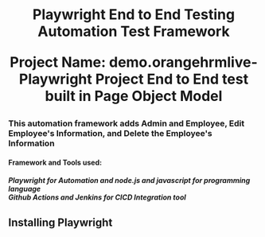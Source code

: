 <h1 align="center"> Playwright End to End Testing Automation Test Framework

Project Name: demo.orangehrmlive-Playwright Project End to End test built in Page Object Model</h1>

<h3> This automation framework adds Admin and Employee, Edit Employee's Information, and Delete the Employee's Information</h3>

<h4> <b> </b>Framework and Tools used: </b> </h4>
<h5> Playwright for Automation and node.js and javascript for programming language
<br> Github Actions and Jenkins for CICD Integration tool </br> </h5>

<h2> Installing Playwright </h2>
